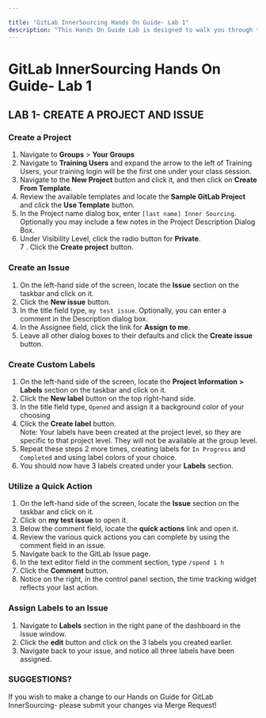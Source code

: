 ```yaml
---

title: "GitLab InnerSourcing Hands On Guide- Lab 1"
description: "This Hands On Guide Lab is designed to walk you through the lab exercises used in the GitLab InnerSourcing training course."
---
```

# GitLab InnerSourcing Hands On Guide- Lab 1


## LAB 1- CREATE A PROJECT AND ISSUE

### Create a Project

1. Navigate to **Groups** > **Your Groups**
2. Navigate to **Training Users** and expand the arrow to the left of Training Users, your training login will be the first one under your class session.
3. Navigate to the **New Project** button and click it, and then click on **Create From Template**.
4. Review the available templates and locate the **Sample GitLab Project** and click the **Use Template** button.
5. In the Project name dialog box, enter `[last name] Inner Sourcing`.  Optionally you may include a few notes in the Project Description Dialog Box.
6. Under Visibility Level, click the radio button for **Private**.  
7 . Click the **Create project** button.  

### Create an Issue

1. On the left-hand side of the screen, locate the **Issue** section on the taskbar and click on it.  
2. Click the **New issue** button.  
3. In the title field type, `my test issue`.  Optionally, you can enter a comment in the Description dialog box.  
4. In the Assignee field, click the link for **Assign to me**.
5. Leave all other dialog boxes to their defaults and click the **Create issue** button.

### Create Custom Labels

1. On the left-hand side of the screen, locate the **Project Information > Labels** section on the taskbar and click on it.  
2. Click the **New label** button on the top right-hand side.  
3. In the title field type, `Opened`  and assign it a background color of your choosing
4. Click the **Create label** button.  
Note: Your labels have been created at the project level, so they are specific to that project level. They will not be available at the group level.
5. Repeat these steps 2 more times, creating labels for `In Progress`  and `Completed`  and using label colors of your choice.
6. You should now have 3 labels created under your **Labels** section.  

### Utilize a Quick Action

1. On the left-hand side of the screen, locate the **Issue** section on the taskbar and click on it.  
2. Click on **my test issue** to open it.  
3. Below the comment field, locate the **quick actions** link and open it.  
4. Review the various quick actions you can complete by using the comment field in an issue.  
5. Navigate back to the GitLab Issue page.  
6. In the text editor field in the comment section, type `/spend 1 h`
7. Click the **Comment** button.  
8. Notice on the right, in the control panel section, the time tracking widget reflects your last action.

### Assign Labels to an Issue

1. Navigate to **Labels** section in the right pane of the dashboard in the Issue window.  
2. Click the **edit** button and click on the 3 labels you created earlier.  
3. Navigate back to your issue, and notice all three labels have been assigned.

### SUGGESTIONS?

If you wish to make a change to our Hands on Guide for GitLab InnerSourcing- please submit your changes via Merge Request!

